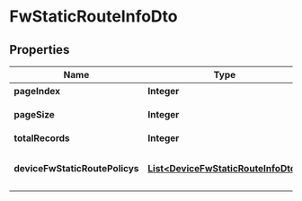 
# FwStaticRouteInfoDto

## Properties
Name | Type | Description | Notes
------------ | ------------- | ------------- | -------------
**pageIndex** | **Integer** | 页面索引。 |  [optional]
**pageSize** | **Integer** | 每页显示记录数。 |  [optional]
**totalRecords** | **Integer** | 总记录数。 |  [optional]
**deviceFwStaticRoutePolicys** | [**List&lt;DeviceFwStaticRouteInfoDto&gt;**](DeviceFwStaticRouteInfoDto.md) | 防火墙设备静态路由配置信息。 |  [optional]



